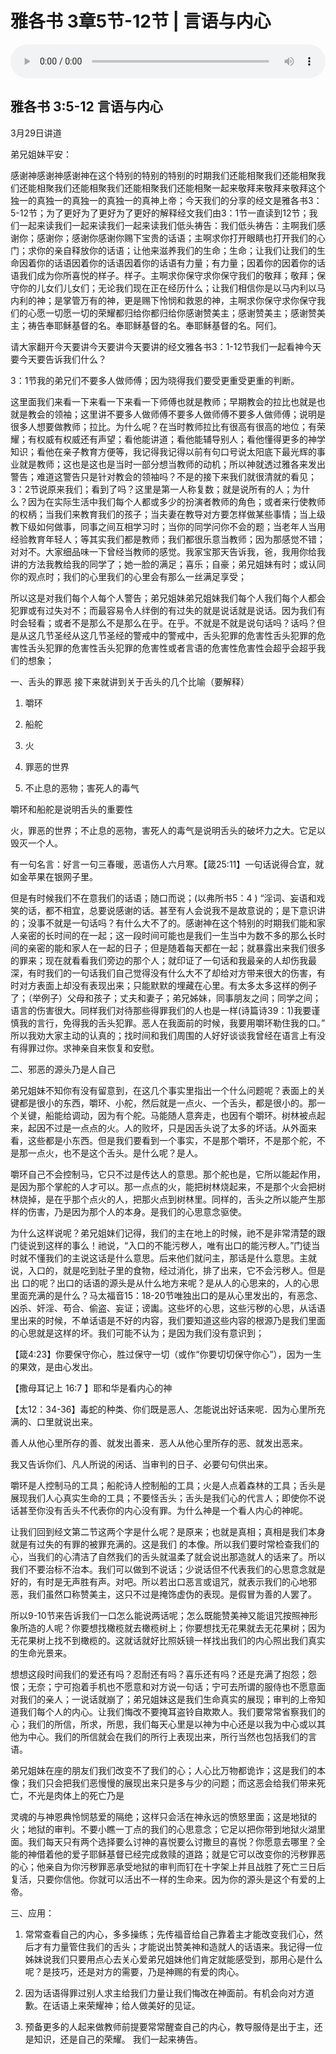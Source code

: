 # 雅各书 3章5节-12节 | 言语与内心

<audio style="width: 100%;" preload="false" controls controlslist="nodownload"><source src="https://51chat-my.sharepoint.com/:u:/g/personal/simai_51chat_onmicrosoft_com/EUYEFOX_kttLjGpfzZ5Lg2kBdVz5Tfcu2aFs3Zu7yj0RqQ?e=OHwYeN" type="audio/mpeg">Your browser does not support the audio element.</audio>


## 雅各书 3:5-12  言语与内心

3月29日讲道

弟兄姐妹平安：

感谢神感谢神感谢神在这个特别的特别的特别的时期我们还能相聚我们还能相聚我们还能相聚我们还能相聚我们还能相聚我们还能相聚一起来敬拜来敬拜来敬拜这个独一的真独一的真独一的真独一的真神上帝；今天我们的分享的经文是雅各书3：5-12节；为了更好为了更好为了更好的解释经文我们由3：1节一直读到12节；我们一起来读我们一起来读我们一起来读我们低头祷告：我们低头祷告：主啊我们感谢你；感谢你；感谢你感谢你赐下宝贵的话语；主啊求你打开眼睛也打开我们的心门；求你的亲自释放你的话语；让他来滋养我们的生命；生命；让我们让我们的生命因着你的话语因着你的话语因着你的话语有力量；有力量；因着你的因着你的话语我们成为你所喜悦的样子。样子。主啊求你保守求你保守我们的敬拜；敬拜；保守你的儿女们儿女们；无论我们现在正在经历什么；让我们相信你是以马内利以马内利的神；是掌管万有的神，更是赐下怜悯和救恩的神，主啊求你保守求你保守我们的心愿一切愿一切的荣耀都归给你都归给你感谢赞美主；感谢赞美主；感谢赞美主；祷告奉耶稣基督的名。奉耶稣基督的名。奉耶稣基督的名。阿们。

请大家翻开今天要讲今天要讲今天要讲的经文雅各书3：1-12节我们一起看神今天要今天要告诉我们什么？

3：1节我的弟兄们不要多人做师傅；因为晓得我们要受更重受更重的判断。

这里面我们来看一下来看一下来看一下师傅也就是教师；早期教会的拉比也就是也就是教会的领袖；这里讲不要多人做师傅不要多人做师傅不要多人做师傅；说明是很多人想要做教师；拉比。为什么呢？在当时教师拉比有很高有很高的地位；有荣耀；有权威有权威还有声望；看他能讲道；看他能辅导别人；看他懂得更多的神学知识；看他在亲子教育方便等，我记得我记得以前有句口号说太阳底下最光辉的事业就是教师；这也是这也是当时一部分想当教师的动机；所以神就透过雅各来发出警告；难道这警告只是针对教会的领袖吗？不是的接下来我们就很清就的看见；3：2节说原来我们；看到了吗？这里是第一人称复数；就是说所有的人；为什么？因为在实际生活中我们每个人都或多少的扮演者教师的角色；或者来行使教师的权柄；当我们来教育我们的孩子；当夫妻在教导对方要怎样做某些事情；当上级教下级如何做事，同事之间互相学习时；当你的同学问你不会的题；当老年人当用经验教育年轻人；等其实我们都是教师；我们都很乐意当教师；因为那感觉不错；对对不。大家细品味一下曾经当教师的感觉。我家宝那天告诉我，爸，我用你给我讲的方法我教给我的同学了；她一脸的满足；喜乐；自豪；弟兄姐妹有时；或认同你的观点时；我们的心里我们的心里会有那么一丝满足享受；

所以这是对我们每个人每个人警告；弟兄姐妹弟兄姐妹我们每个人我们每个人都会犯罪或有过失对不；而最容易令人绊倒的有过失的就是说话就是说话。因为我们有时会轻看；或者不是那么不是那么在乎。在乎。不就是不就是说句话吗？话吗？但是从这几节圣经从这几节圣经的警戒中的警戒中，舌头犯罪的危害性舌头犯罪的危害性舌头犯罪的危害性舌头犯罪的危害性或者言语的危害性危害性会超乎会超乎我们的想象；

一、舌头的罪恶
接下来就讲到关于舌头的几个比喻（要解释）

1. 嚼环

2. 船舵

3. 火

4. 罪恶的世界

5. 不止息的恶物；害死人的毒气

嚼环和船舵是说明舌头的重要性

火，罪恶的世界；不止息的恶物，害死人的毒气是说明舌头的破坏力之大。它足以毁灭一个人。

有一句名言：好言一句三春暖，恶语伤人六月寒。【箴25:11】一句话说得合宜，就如金苹果在银网子里。

但是有时候我们不在意我们的话语；随口而说；(以弗所书5：4 ) “淫词、妄语和戏笑的话，都不相宜，总要说感谢的话。甚至有人会说我不是故意说的；是下意识讲的；没事不就是一句话吗？有什么大不了的。感谢神在这个特别的时期我们能和家人亲密的长时间的在一起；这一段时间可能也是我们一生当中为数不多的那么长时间的亲密的能和家人在一起的日子；但是随着每天都在一起；就暴露出来我们很多的罪来；现在就看看我们旁边的那个人；就印证了一句话和我最亲的人却伤我最深，有时我们的一句话我们自己觉得没有什么大不了却给对方带来很大的伤害，有时对方表面上却没有表现出来；只能默默的埋藏在心里。有太多太多这样的例子了；（举例子）父母和孩子；丈夫和妻子；弟兄姊妹，同事朋友之间；同学之间；语言的伤害很大。同样我们对待那些得罪我们的人也是一样(诗篇诗39：1)我要谨慎我的言行，免得我的舌头犯罪。恶人在我面前的时候，我要用嚼环勒住我的口。”
所以我劝大家主动的认真的；找时间和我们周围的人好好谈谈我曾经在语言上有没有得罪过你。求神亲自来恢复和安慰。

二、邪恶的源头乃是人自己

弟兄姐妹不知你有没有留意到，在这几个事实里指出一个什么问题呢？表面上的关键都是很小的东西，嚼环、小舵，然后就是一点火、一个舌头，都是很小的。那一个关键，船能给调动，因为有个舵。马能随人意奔走，也因有个嚼环。树林被点起来，起因不过是一点点的火。人的败坏，只是因舌头说了太多的坏话。从外面来看，这些都是小东西。但是我们要看到一个事实，不是那个嚼环，不是那个舵，不是那一点火，也不是这个舌头。是什么呢？是人。

嚼环自己不会控制马，它只不过是传达人的意思。那个舵也是，它所以能起作用，是因为那个掌舵的人才可以。那一点点的火，能把树林烧起来，不是那个火会把树林烧掉，是在乎那个点火的人，把那火点到树林里。同样的，舌头之所以能产生那样的伤害，乃是因为那个人的本身。是我们的心思意念驱使。

为什么这样说呢？弟兄姐妹们记得，我们的主在地上的时候，祂不是非常清楚的跟门徒说到这样的事么！祂说，“入口的不能污秽人，唯有出口的能污秽人。”门徒当时就不懂我们的主说这话是什么意思。后来他们就问主，那话是什么意思。主就说，入口的，就是吃到肚子里的食物，经过消化，排了出来，它不会污秽人。但是出
口的呢？出口的话语的源头是从什么地方来呢？是从人的心思来的，人的心思里面充满的是什么？马太福音15：18-20节唯独出口的是从心里发出的，有恶念、凶杀、奸淫、苟合、偷盗、妄证；谤讟。这些坏的心思，这些污秽的心思，从话语里出来的时候，不单话语是不好的内容，我们要知道这些内容的根源乃是我们里面的心思就是这样的坏。我们可能不认为；是因为我们没有意识到；

【箴4:23】你要保守你心，胜过保守一切（或作“你要切切保守你心”），因为一生的果效，是由心发出。

【撒母耳记上 16:7 】耶和华是看内心的神

【太12：34-36】毒蛇的种类、你们既是恶人、怎能说出好话来呢．因为心里所充满的、口里就说出来。

善人从他心里所存的善、就发出善来．恶人从他心里所存的恶、就发出恶来。 

我又告诉你们、凡人所说的闲话、当审判的日子、必要句句供出来。

嚼环是人控制马的工具；船舵诗人控制船的工具；火是人点着森林的工具；舌头是展现我们人心真实生命的工具；不要怪舌头；舌头是我们心的代言人；即使你不说话甚至你没有舌头不代表你的内心没有罪。为什么神是一个看人内心的神呢。

让我们回到经文第二节这两个字是什么呢？是原来；也就是真相；真相是我们本身就是有过失的有罪的被罪充满的。这是我们
的本像。所以我们要时常检查我们的心，当我们的心清洁了自然我们的舌头就温柔了就会说出那造就人的话来了。所以我们不要治标不治本。我们可以做到不说话；少说话但不代表我们的心思意念就是好的，有时是无声胜有声。对吧。所以若出口恶言或诅咒，就表示我们的心地邪恶，我们虽然口称赞美主，这只不过是掩饰虚伪的表现。是假冒为善的人罢了。

所以9-10节来告诉我们一口怎么能说两话呢；怎么既能赞美神又能诅咒按照神形象所造的人呢？你要想找橄榄就去橄榄树上；你要想找无花果就去无花果树；因为无花果树上找不到橄榄的。这就话就好比照妖镜一样找出我们的内心照出我们真实的生命光景来。

想想这段时间我们的爱还有吗？忍耐还有吗？喜乐还有吗？还是充满了抱怨；怨恨；无奈；宁可抱着手机也不愿意和对方说一句话；宁可去所谓的服侍也不愿意面对我们的亲人；一说话就崩了；弟兄姐妹这是我们生命真实的展现；审判的上帝知道我们每个人的内心。让我们悔改不要掩耳盗铃自欺欺人。我们要常常省察我们的心；我们的所信，所求，所思，我们每天心里是以神为中心还是以我为中心或以其他为中心。我们的所信就会在我们的所行上表现出来，所行当然也包括我们的言语。

弟兄姐妹在座的朋友们我们改变不了我们的心；人心比万物都诡诈；这是我们的本像；我们只会把我们恶慢慢的展现出来只是多与少的问题；而这恶会给我们带来死亡，不光是肉体上的死亡乃是

灵魂的与神恩典怜悯慈爱的隔绝；这样只会活在神永远的愤怒里面；这是地狱的火；地狱的审判。不要小瞧一丁点的我们的心思意念；它足以把你带到地狱火湖里面。我们每天只有两个选择要么讨神的喜悦要么讨撒旦的喜悦？你愿意去哪里？全能的神借着他的爱子耶稣基督已经完成救赎的道路；就是它可以改变你的污秽罪恶的心；他亲自为你污秽罪恶承受地狱的审判而钉在十字架上并且战胜了死亡三日后复活，只要你信他。你就可以活出不一样的生命来。因为你的源头是这个有爱的上帝。

三、应用：

1. 常常查看自己的内心，多多操练；先传福音给自己靠着主才能改变我们心，然后才有力量管住我们的舌头；才能说出赞美神和造就人的话语来。我记得一位姊妹说我们只要用点心去关心爱弟兄姐妹他们肯定就能感受到，那用心是什么呢？是技巧，还是对方的需要，乃是神赐的有爱的肉心。

2. 因为话语得罪过别人求主给我们力量让我们悔改在神面前。有机会向对方道歉。在话语上来荣耀神；给人做美好的见证。

3. 预备更多的人起来做教师前提要常常醒查自己的内心，教导服侍是出于主，还是知识，还是自己的荣耀。
我们一起来祷告。

